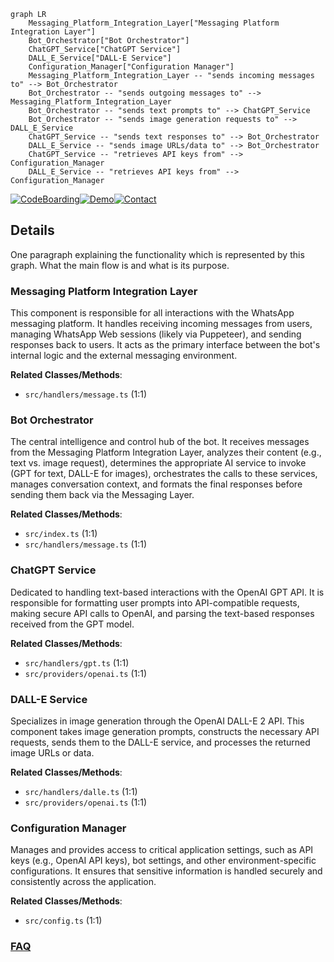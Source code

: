 ```mermaid
graph LR
    Messaging_Platform_Integration_Layer["Messaging Platform Integration Layer"]
    Bot_Orchestrator["Bot Orchestrator"]
    ChatGPT_Service["ChatGPT Service"]
    DALL_E_Service["DALL-E Service"]
    Configuration_Manager["Configuration Manager"]
    Messaging_Platform_Integration_Layer -- "sends incoming messages to" --> Bot_Orchestrator
    Bot_Orchestrator -- "sends outgoing messages to" --> Messaging_Platform_Integration_Layer
    Bot_Orchestrator -- "sends text prompts to" --> ChatGPT_Service
    Bot_Orchestrator -- "sends image generation requests to" --> DALL_E_Service
    ChatGPT_Service -- "sends text responses to" --> Bot_Orchestrator
    DALL_E_Service -- "sends image URLs/data to" --> Bot_Orchestrator
    ChatGPT_Service -- "retrieves API keys from" --> Configuration_Manager
    DALL_E_Service -- "retrieves API keys from" --> Configuration_Manager
```

[![CodeBoarding](https://img.shields.io/badge/Generated%20by-CodeBoarding-9cf?style=flat-square)](https://github.com/CodeBoarding/CodeBoarding)[![Demo](https://img.shields.io/badge/Try%20our-Demo-blue?style=flat-square)](https://www.codeboarding.org/demo)[![Contact](https://img.shields.io/badge/Contact%20us%20-%20contact@codeboarding.org-lightgrey?style=flat-square)](mailto:contact@codeboarding.org)

## Details

One paragraph explaining the functionality which is represented by this graph. What the main flow is and what is its purpose.

### Messaging Platform Integration Layer
This component is responsible for all interactions with the WhatsApp messaging platform. It handles receiving incoming messages from users, managing WhatsApp Web sessions (likely via Puppeteer), and sending responses back to users. It acts as the primary interface between the bot's internal logic and the external messaging environment.


**Related Classes/Methods**:

- `src/handlers/message.ts` (1:1)


### Bot Orchestrator
The central intelligence and control hub of the bot. It receives messages from the Messaging Platform Integration Layer, analyzes their content (e.g., text vs. image request), determines the appropriate AI service to invoke (GPT for text, DALL-E for images), orchestrates the calls to these services, manages conversation context, and formats the final responses before sending them back via the Messaging Layer.


**Related Classes/Methods**:

- `src/index.ts` (1:1)
- `src/handlers/message.ts` (1:1)


### ChatGPT Service
Dedicated to handling text-based interactions with the OpenAI GPT API. It is responsible for formatting user prompts into API-compatible requests, making secure API calls to OpenAI, and parsing the text-based responses received from the GPT model.


**Related Classes/Methods**:

- `src/handlers/gpt.ts` (1:1)
- `src/providers/openai.ts` (1:1)


### DALL-E Service
Specializes in image generation through the OpenAI DALL-E 2 API. This component takes image generation prompts, constructs the necessary API requests, sends them to the DALL-E service, and processes the returned image URLs or data.


**Related Classes/Methods**:

- `src/handlers/dalle.ts` (1:1)
- `src/providers/openai.ts` (1:1)


### Configuration Manager
Manages and provides access to critical application settings, such as API keys (e.g., OpenAI API keys), bot settings, and other environment-specific configurations. It ensures that sensitive information is handled securely and consistently across the application.


**Related Classes/Methods**:

- `src/config.ts` (1:1)




### [FAQ](https://github.com/CodeBoarding/GeneratedOnBoardings/tree/main?tab=readme-ov-file#faq)